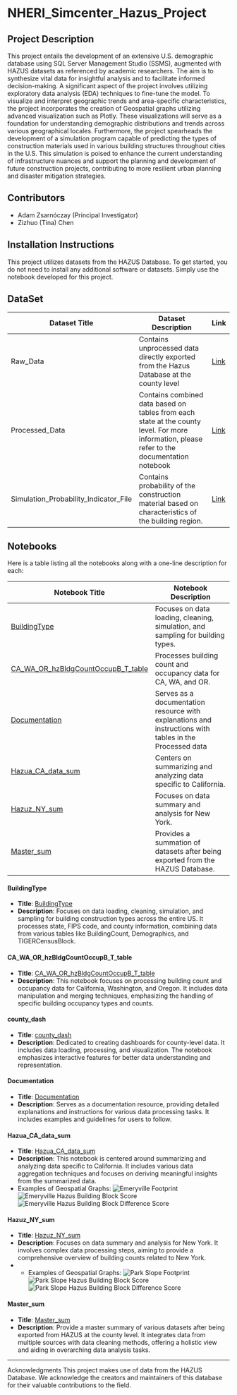 # NHERI_Simcenter_Hazus_Project

## Project Description

This project entails the development of an extensive U.S. demographic database using SQL Server Management Studio (SSMS), augmented with HAZUS datasets as referenced by academic researchers. The aim is to synthesize vital data for insightful analysis and to facilitate informed decision-making. A significant aspect of the project involves utilizing exploratory data analysis (EDA) techniques to fine-tune the model.  To visualize and interpret geographic trends and area-specific characteristics, the project incorporates the creation of Geospatial graphs utilizing advanced visualization such as Plotly. These visualizations will serve as a foundation for understanding demographic distributions and trends across various geographical locales. Furthermore, the project spearheads the development of a simulation program capable of predicting the types of construction materials used in various building structures throughout cities in the U.S. This simulation is poised to enhance the current understanding of infrastructure nuances and support the planning and development of future construction projects, contributing to more resilient urban planning and disaster mitigation strategies.

## Contributors
- Adam Zsarnóczay (Principal Investigator)
- Zizhuo (Tina) Chen

## Installation Instructions
This project utilizes datasets from the HAZUS Database. To get started, you do not need to install any additional software or datasets. Simply use the notebook developed for this project.

## DataSet
| Dataset Title | Dataset Description | Link|
|----------------|----------------------|----|
|Raw_Data| Contains unprocessed data directly exported from the Hazus Database at the county level| [Link](https://drive.google.com/drive/folders/1E8kSf4Ru7Pgp_YkrlloN5_vsGBRLhSJb?usp=drive_link)|
|Processed_Data| Contains combined data based on tables from each state at the county level. For more information, please refer to the documentation notebook| [Link](https://drive.google.com/drive/folders/1caRGqXaTtMj-hUMndJvwOZuV2Dvo38WN?usp=sharing)|
|Simulation_Probability_Indicator_File| Contains probability of the construction material based on characteristics of the building region.| [Link](https://drive.google.com/drive/folders/1oGeqZuAJc6_InvAYyM90GiOklu--OjHV?usp=drive_link)|
## Notebooks
Here is a table listing all the notebooks along with a one-line description for each:

| Notebook Title | Notebook Description |
|----------------|----------------------|
| [BuildingType](#buildingtype) | Focuses on data loading, cleaning, simulation, and sampling for building types. |
| [CA_WA_OR_hzBldgCountOccupB_T_table](#ca_wa_or_hzbldgcountoccupb_t_table) | Processes building count and occupancy data for CA, WA, and OR. |
| [Documentation](#documentation) | Serves as a documentation resource with explanations and instructions with tables in the Processed data |
| [Hazua_CA_data_sum](#hazua_ca_data_sum) | Centers on summarizing and analyzing data specific to California. |
| [Hazuz_NY_sum](#hazuz_ny_sum) | Focuses on data summary and analysis for New York. |
| [Master_sum](#master_sum) | Provides a summation of datasets after being exported from the HAZUS Database. |

<a name="buildingtype"></a>
#### BuildingType

- **Title**: [BuildingType](https://github.com/czz129/NHERI_Simcenter_Hazus_Project/blob/main/BuildingType%20(1).ipynb)
- **Description**: Focuses on data loading, cleaning, simulation, and sampling for building construction types across the entire US. It processes state, FIPS code, and county information, combining data from various tables like BuildingCount, Demographics, and TIGERCensusBlock.

<a name="ca_wa_or_hzbldgcountoccupb_t_table"></a>
#### CA_WA_OR_hzBldgCountOccupB_T_table

- **Title**: [CA_WA_OR_hzBldgCountOccupB_T_table](https://github.com/czz129/NHERI_Simcenter_Hazus_Project/blob/main/CA_WA_OR_hzBldgCountOccupB_T_table.ipynb)
- **Description**: This notebook focuses on processing building count and occupancy data for California, Washington, and Oregon. It includes data manipulation and merging techniques, emphasizing the handling of specific building occupancy types and counts.

#### county_dash
- **Title**: [county_dash](https://github.com/czz129/NHERI_Simcenter_Hazus_Project/edit/main/README.md#:~:text=README.md-,county_dash,-.ipynb)
- **Description**: Dedicated to creating dashboards for county-level data. It includes data loading, processing, and visualization. The notebook emphasizes interactive features for better data understanding and representation.
<a name="county_dash"></a>

#### Documentation
- **Title**: [Documentation](https://github.com/czz129/NHERI_Simcenter_Hazus_Project/blob/main/Documentation.ipynb)
- **Description**: Serves as a documentation resource, providing detailed explanations and instructions for various data processing tasks. It includes examples and guidelines for users to follow.
<a name="documentation"></a>

#### Hazua_CA_data_sum

- **Title**: [Hazua_CA_data_sum](https://github.com/czz129/NHERI_Simcenter_Hazus_Project/blob/main/Hazua_CA_data_sum.ipynb)
- **Description**: This notebook is centered around summarizing and analyzing data specific to California. It includes various data aggregation techniques and focuses on deriving meaningful insights from the summarized data.
- Examples of Geospatial Graphs:
![Emeryville Footprint ](https://github.com/czz129/NHERI_Simcenter_Hazus_Project/assets/89886448/da8d54c5-5057-4ca6-85f0-9e6b255dbb30)
![Emeryville Hazus Building Block Score](https://github.com/czz129/NHERI_Simcenter_Hazus_Project/assets/89886448/e8c2da89-d581-4cc4-8d6a-7b7468c370da)
![Emeryville Hazus Building Block Difference Score](https://github.com/czz129/NHERI_Simcenter_Hazus_Project/assets/89886448/c06e18ce-6201-45f3-ae98-47aeda70f60b)
<a name="hazua_ca_data_sum"></a>

#### Hazuz_NY_sum
<a name="hazuz_ny_sum"></a>
- **Title**: [Hazuz_NY_sum](https://github.com/czz129/NHERI_Simcenter_Hazus_Project/blob/main/Hazuz_NY_sum.ipynb)
- **Description**: Focuses on data summary and analysis for New York. It involves complex data processing steps, aiming to provide a comprehensive overview of building counts related to New York.
- - Examples of Geospatial Graphs:
![Park Slope Footprint](https://github.com/czz129/NHERI_Simcenter_Hazus_Project/assets/89886448/0c795546-3b9e-4ae7-a14a-a7e1b5240015)
![Park Slope Hazus Building Block Score](https://github.com/czz129/NHERI_Simcenter_Hazus_Project/assets/89886448/34565bf4-3690-403b-9f9b-a6c57682072e)
![Park Slope Hazus Building Block Difference Score](https://github.com/czz129/NHERI_Simcenter_Hazus_Project/assets/89886448/e5241d24-db99-4860-844a-4e5b526f3ecd)

#### Master_sum
<a name="master_sum"></a>
- **Title**: [Master_sum](https://github.com/czz129/NHERI_Simcenter_Hazus_Project/blob/main/Master_sum.ipynb)
- **Description**: Provide a master summary of various datasets after being exported from HAZUS at the county level. It integrates data from multiple sources with data cleaning methods, offering a holistic view and aiding in overarching data analysis tasks.

---



Acknowledgments
This project makes use of data from the HAZUS Database. We acknowledge the creators and maintainers of this database for their valuable contributions to the field.


